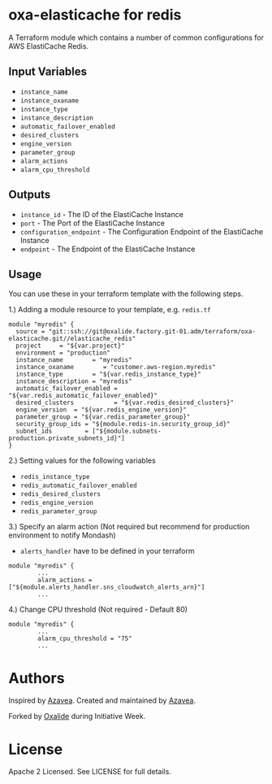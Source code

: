 oxa-elasticache for redis
=======
A Terraform module which contains a number of common configurations for AWS ElastiCache Redis.

Input Variables
---------------

- `instance_name`
- `instance_oxaname`
- `instance_type`
- `instance_description`
- `automatic_failover_enabled`
- `desired_clusters`
- `engine_version`
- `parameter_group`
- `alarm_actions`
- `alarm_cpu_threshold`

Outputs
-------

- `instance_id` - The ID of the ElastiCache Instance
- `port` - The Port of the ElastiCache Instance
- `configuration_endpoint` - The Configuration Endpoint of the ElastiCache Instance
- `endpoint` - The Endpoint of the ElastiCache Instance

Usage
-----

You can use these in your terraform template with the following steps.

1.) Adding a module resource to your template, e.g. `redis.tf`

```
module "myredis" {
  source = "git::ssh://git@oxalide.factory.git-01.adm/terraform/oxa-elasticache.git//elasticache_redis"
  project     = "${var.project}"
  environment = "production"
  instance_name        = "myredis"
  instance_oxaname        = "customer.aws-region.myredis"
  instance_type        = "${var.redis_instance_type}"
  instance_description = "myredis"
  automatic_failover_enabled = "${var.redis_automatic_failover_enabled}"
  desired_clusters           = "${var.redis_desired_clusters}"
  engine_version  = "${var.redis_engine_version}"
  parameter_group = "${var.redis_parameter_group}"
  security_group_ids = "${module.redis-in.security_group_id}"
  subnet_ids         = ["${module.subnets-production.private_subnets_id}"]
}
```

2.) Setting values for the following variables

- `redis_instance_type`
- `redis_automatic_failover_enabled`
- `redis_desired_clusters`
- `redis_engine_version`
- `redis_parameter_group`

3.) Specify an alarm action (Not required but recommend for production environment to notify Mondash)

- `alerts_handler` have to be defined in your terraform

```
module "myredis" {
        ...
        alarm_actions = ["${module.alerts_handler.sns_cloudwatch_alerts_arn}"]
        ...
```

4.) Change CPU threshold (Not required - Default 80)

```
module "myredis" {
        ...
        alarm_cpu_threshold = "75"
        ...
```

Authors
=======

Inspired by [Azavea](https://github.com/azavea/terraform-aws-memcached-elasticache).
Created and maintained by [Azavea](https://github.com/azavea).

Forked by [Oxalide](http://www.oxalide.com) during Initiative Week.

License
=======

Apache 2 Licensed. See LICENSE for full details.
